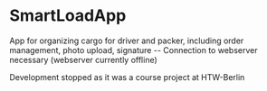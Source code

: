 # SmartLoadApp
App for organizing cargo for driver and packer, including order management, photo upload, signature -- Connection to webserver necessary (webserver currently offline)

Development stopped as it was a course project at HTW-Berlin
